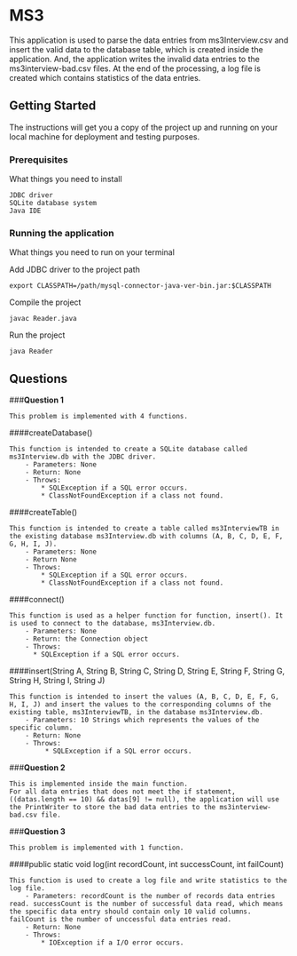 # **MS3**
This application is used to parse the data entries from ms3Interview.csv and insert the valid data to the database table, which is created inside the application. And, the application writes the invalid data entries to the ms3interview-bad.csv files. At the end of the processing, a log file is created which contains statistics of the data entries. 
####

## **Getting Started**
The instructions will get you a copy of the project up and running on your local machine for deployment and testing purposes. 
### **Prerequisites**
What things you need to install
```
JDBC driver 
SQLite database system
Java IDE
``` 
### **Running the application**
What things you need to run on your terminal

Add JDBC driver to the project path
```
export CLASSPATH=/path/mysql-connector-java-ver-bin.jar:$CLASSPATH
```
Compile the project
```
javac Reader.java
```
Run the project
```
java Reader
```

## **Questions**
###**Question 1**
```
This problem is implemented with 4 functions.
``` 
####createDatabase()
```
This function is intended to create a SQLite database called ms3Interview.db with the JDBC driver. 
    - Parameters: None
    - Return: None
    - Throws:
        * SQLException if a SQL error occurs.
        * ClassNotFoundException if a class not found. 
```
    
####createTable()
```
This function is intended to create a table called ms3InterviewTB in the existing database ms3Interview.db with columns (A, B, C, D, E, F, G, H, I, J). 
    - Parameters: None
    - Return None
    - Throws:
        * SQLException if a SQL error occurs.
        * ClassNotFoundException if a class not found. 
```

####connect()
```
This function is used as a helper function for function, insert(). It is used to connect to the database, ms3Interview.db. 
    - Parameters: None
    - Return: the Connection object
    - Throws:
      * SQLException if a SQL error occurs.
```

####insert(String A, String B, String C, String D, String E, String F, String G, String H, String I, String J)
```
This function is intended to insert the values (A, B, C, D, E, F, G, H, I, J) and insert the values to the corresponding columns of the existing table, ms3InterviewTB, in the database ms3Interview.db. 
    - Parameters: 10 Strings which represents the values of the specific column. 
    - Return: None
    - Throws:
         * SQLException if a SQL error occurs.
```
###**Question 2**
```
This is implemented inside the main function. 
For all data entries that does not meet the if statement, ((datas.length == 10) && datas[9] != null), the application will use the PrintWriter to store the bad data entries to the ms3interview-bad.csv file. 
```
###**Question 3**
```
This problem is implemented with 1 function.
```
####public static void log(int recordCount, int successCount, int failCount)
```
This function is used to create a log file and write statistics to the log file.
    - Parameters: recordCount is the number of records data entries read. successCount is the number of successful data read, which means the specific data entry should contain only 10 valid columns. failCount is the number of unccessful data entries read.
    - Return: None
    - Throws:
        * IOException if a I/O error occurs.
    
```